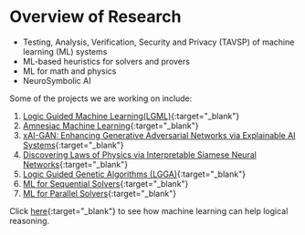 # Overview of Research
- Testing, Analysis, Verification, Security and Privacy (TAVSP) of machine learning (ML) systems
- ML-based heuristics for solvers and provers
- ML for math and physics
- NeuroSymbolic AI

Some of the projects we are working on include:
1. [Logic Guided Machine Learning(LGML)](https://ml-logic-seminar.github.io/ml_logic_website/lgml.html){:target="_blank"}
2. [Amnesiac Machine Learning](https://ml-logic-seminar.github.io/ml_logic_website/amnesiac.html){:target="_blank"}
3. [xAI-GAN: Enhancing Generative Adversarial Networks via Explainable AI Systems](https://ml-logic-seminar.github.io/ml_logic_website/xAIGAN.html){:target="_blank"}
4. [Discovering Laws of Physics via Interpretable Siamese Neural Networks](https://ml-logic-seminar.github.io/ml_logic_website/siamese.html){:target="_blank"}
5. [Logic Guided Genetic Algorithms (LGGA)](https://dhananjayashok.github.io/LGGA/){:target="_blank"}
6. [ML for Sequential Solvers](https://sites.google.com/a/gsd.uwaterloo.ca/maplesat/){:target="_blank"}
7. [ML for Parallel Solvers](https://sites.google.com/view/crypto-sat/home?authuser=0){:target="_blank"}

Click [here](https://sites.google.com/a/gsd.uwaterloo.ca/maplesat/){:target="_blank"} to see how machine learning can help logical reasoning.
